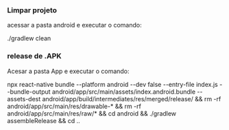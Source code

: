 ### Limpar projeto
acessar a pasta android e executar o comando:

./gradlew clean
### release de .APK
Acesar a pasta App e executar o comando:

npx react-native bundle --platform android --dev false --entry-file index.js --bundle-output android/app/src/main/assets/index.android.bundle --assets-dest android/app/build/intermediates/res/merged/release/ && rm -rf android/app/src/main/res/drawable-* && rm -rf android/app/src/main/res/raw/* && cd android && ./gradlew assembleRelease && cd ..
